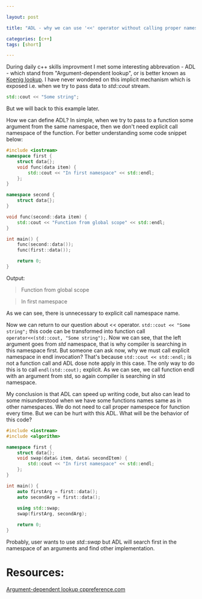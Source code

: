 ```yaml
---

layout: post

title: "ADL - why we can use '<<' operator without calling proper namespace?"

categories: [c++]
tags: [short]

---
```


During daily c++ skills improvment I met some interesting abbrevation - ADL - which stand from "Argument-dependent lookup", or is better known as [Koenig lookup](https://en.wikipedia.org/wiki/Andrew_Koenig_%28programmer%29). I have never wondered on this implicit mechanism which is exposed i.e. when we try to pass data to _std::cout_ stream.
```c++
std::cout << "Some string";
```
But we will back to this example later.

How we can define ADL? In simple, when we try to pass to a function some argument from the same namespace, then we don't need explicit call namespace of the function. For better understanding some code snippet below:
```c++
#include <iostream>
namespace first {
	struct data{};
	void func(data item) {
		std::cout << "In first namespace" << std::endl;
	};
}

namespace second {
	struct data{};
}

void func(second::data item) {
	std::cout << "Function from global scope" << std::endl;
}

int main() {
	func(second::data());
	func(first::data());

	return 0;
}
```
Output:
>Function from global scope

>In first namespace

As we can see, there is unnecessary to explicit call namespace name.

Now we can return to our question about << operator. ``std::cout << "Some string";`` this code can be transformed into function call ``operator<<(std::cout, "Some string");``. Now we can see, that the left argument goes from _std_ namespace, that is why compiler is searching in this namespace first. But someone can ask now, why we must call explicit namespace in endl invocation? That's because ``std::cout << std::endl;`` is not a function call and ADL dose note apply in this case. The only way to do this is to call ``endl(std::cout);`` explicit. As we can see, we call function endl with an argument from std, so again compiler is searching in std namespace.

My conclusion is that ADL can speed up writing code, but also can lead to some misunderstood when we have some functions names same as in other namespaces. We do not need to call proper namespece for function every time. But we can be hurt with this ADL. What will be the behavior of this code?
```c++
#include <iostream>
#include <algorithm>

namespace first {
	struct data{};
	void swap(data& item, data& secondItem) {
		std::cout << "In first namespace" << std::endl;
	};
}

int main() {
	auto firstArg = first::data();
	auto secondArg = first::data();
    
	using std::swap;
	swap(firstArg, secondArg);

	return 0;
}
```
Probably, user wants to use _std::swap_ but ADL will search first in the namespace of an arguments and find other implementation.

# Resources:
[Argument-dependent lookup cppreference.com](https://en.cppreference.com/w/cpp/language/adl)

